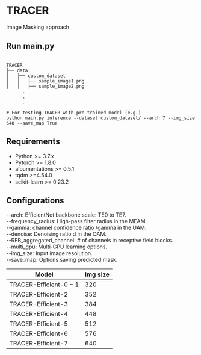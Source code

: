 # TRACER
Image Masking approach


## Run **main.py**
<pre><code>
TRACER
├── data
│   ├── custom_dataset
│   │   ├── sample_image1.png
│   │   ├── sample_image2.png
      .
      .
      .

# For testing TRACER with pre-trained model (e.g.)  
python main.py inference --dataset custom_dataset/ --arch 7 --img_size 640 --save_map True
</code></pre>

## Requirements
* Python >= 3.7.x
* Pytorch >= 1.8.0
* albumentations >= 0.5.1
* tqdm >=4.54.0
* scikit-learn >= 0.23.2

## Configurations
--arch: EfficientNet backbone scale: TE0 to TE7.  
--frequency_radius: High-pass filter radius in the MEAM.  
--gamma: channel confidence ratio \gamma in the UAM.   
--denoise: Denoising ratio d in the OAM.  
--RFB_aggregated_channel: # of channels in receptive field blocks.  
--multi_gpu: Multi-GPU learning options.  
--img_size: Input image resolution.  
--save_map: Options saving predicted mask.  

<table>
<thead>
  <tr>
    <th>Model</th>
    <th>Img size</th>
  </tr>
</thead>
<tbody>
    <tr>
        <td>TRACER-Efficient-0 ~ 1</td>
        <td>320</td>
    </tr>
    <tr>
        <td>TRACER-Efficient-2</td>
        <td>352</td>
    </tr>
    <tr>
        <td>TRACER-Efficient-3</td>
        <td>384</td>
    </tr>
    <tr>
        <td>TRACER-Efficient-4</td>
        <td>448</td>
    </tr>
    <tr>
        <td>TRACER-Efficient-5</td>
        <td>512</td>
    </tr>
    <tr>
        <td>TRACER-Efficient-6</td>
        <td>576</td>
    </tr>
    <tr>
        <td>TRACER-Efficient-7</td>
        <td>640</td>
    </tr>
</tbody>
</table>
